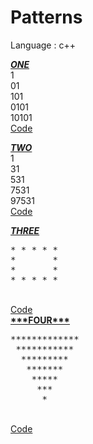 # Patterns
Language : c++

<b><ins>***ONE***</ins></b>
<br />
1<br />
01<br />
101<br />
0101<br />
10101<br />
<a href="https://github.com/heerpatell/Patterns/blob/main/one.cpp" >Code</a>

<b><ins>***TWO***</ins></b>
<br />
1<br />
31<br />
531<br />
7531<br />
97531<br />
<a href="https://github.com/heerpatell/Patterns/blob/main/two.cpp" >Code</a>

<b><ins>***THREE***</ins></b>
<br />
<pre>
* * * * *
*       *
*       *
* * * * * 
</pre>
<br />
<a href="https://github.com/heerpatell/Patterns/blob/main/three.cpp" >Code</a>

<br />
<b><ins>***FOUR***</ins></b>
<pre>
*************
 ***********
  *********
   *******
    *****
     ***
      *
</pre>
<br />
<a href="https://github.com/heerpatell/Patterns/blob/main/four.cpp" >Code</a>
